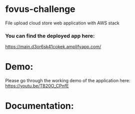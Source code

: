 # fovus-challenge
File upload cloud store web application with AWS stack

### You can find the deployed app here:
https://main.d3or6sk41cokek.amplifyapp.com/

# Demo:
Please go through the working demo of the application here: https://youtu.be/TB20O_CPnfE

# Documentation:
